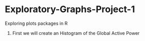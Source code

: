 # Exploratory-Graphs-Project-1
Exploring plots packages in R

1. First we will create an Histogram of the Global Active Power
